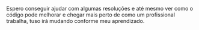 Espero conseguir ajudar com algumas resoluções e até mesmo ver como o código pode melhorar e chegar mais perto de como um profissional trabalha, tuso irá mudando conforme meu aprendizado.
